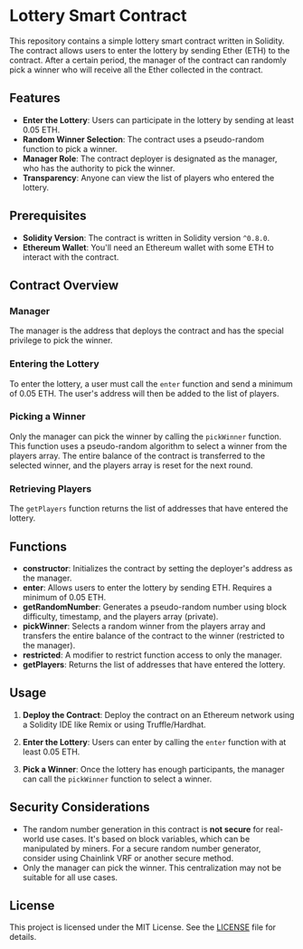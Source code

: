 # Lottery Smart Contract

This repository contains a simple lottery smart contract written in Solidity. The contract allows users to enter the lottery by sending Ether (ETH) to the contract. After a certain period, the manager of the contract can randomly pick a winner who will receive all the Ether collected in the contract.

## Features

- **Enter the Lottery**: Users can participate in the lottery by sending at least 0.05 ETH.
- **Random Winner Selection**: The contract uses a pseudo-random function to pick a winner.
- **Manager Role**: The contract deployer is designated as the manager, who has the authority to pick the winner.
- **Transparency**: Anyone can view the list of players who entered the lottery.

## Prerequisites

- **Solidity Version**: The contract is written in Solidity version `^0.8.0`.
- **Ethereum Wallet**: You'll need an Ethereum wallet with some ETH to interact with the contract.

## Contract Overview

### Manager

The manager is the address that deploys the contract and has the special privilege to pick the winner.

### Entering the Lottery

To enter the lottery, a user must call the `enter` function and send a minimum of 0.05 ETH. The user's address will then be added to the list of players.

### Picking a Winner

Only the manager can pick the winner by calling the `pickWinner` function. This function uses a pseudo-random algorithm to select a winner from the players array. The entire balance of the contract is transferred to the selected winner, and the players array is reset for the next round.

### Retrieving Players

The `getPlayers` function returns the list of addresses that have entered the lottery.

## Functions

- **constructor**: Initializes the contract by setting the deployer's address as the manager.
- **enter**: Allows users to enter the lottery by sending ETH. Requires a minimum of 0.05 ETH.
- **getRandomNumber**: Generates a pseudo-random number using block difficulty, timestamp, and the players array (private).
- **pickWinner**: Selects a random winner from the players array and transfers the entire balance of the contract to the winner (restricted to the manager).
- **restricted**: A modifier to restrict function access to only the manager.
- **getPlayers**: Returns the list of addresses that have entered the lottery.

## Usage

1. **Deploy the Contract**: Deploy the contract on an Ethereum network using a Solidity IDE like Remix or using Truffle/Hardhat.

2. **Enter the Lottery**: Users can enter by calling the `enter` function with at least 0.05 ETH.

3. **Pick a Winner**: Once the lottery has enough participants, the manager can call the `pickWinner` function to select a winner.

## Security Considerations

- The random number generation in this contract is **not secure** for real-world use cases. It's based on block variables, which can be manipulated by miners. For a secure random number generator, consider using Chainlink VRF or another secure method.
- Only the manager can pick the winner. This centralization may not be suitable for all use cases.

## License

This project is licensed under the MIT License. See the [LICENSE](LICENSE) file for details.
